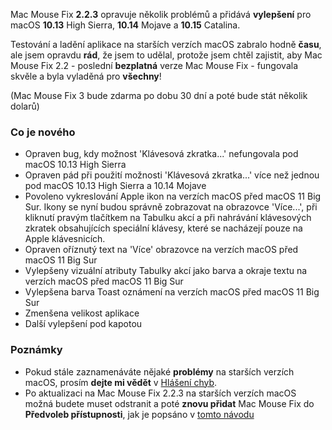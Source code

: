 Mac Mouse Fix **2.2.3** opravuje několik problémů a přidává **vylepšení** pro macOS **10.13** High Sierra, **10.14** Mojave a **10.15** Catalina.

Testování a ladění aplikace na starších verzích macOS zabralo hodně **času**, ale jsem opravdu **rád**, že jsem to udělal, protože jsem chtěl zajistit, aby Mac Mouse Fix 2.2 - poslední **bezplatná** verze Mac Mouse Fix - fungovala skvěle a byla vyladěná pro **všechny**!

(Mac Mouse Fix 3 bude zdarma po dobu 30 dní a poté bude stát několik dolarů)

### Co je nového

- Opraven bug, kdy možnost 'Klávesová zkratka...' nefungovala pod macOS 10.13 High Sierra
- Opraven pád při použití možnosti 'Klávesová zkratka...' více než jednou pod macOS 10.13 High Sierra a 10.14 Mojave
- Povoleno vykreslování Apple ikon na verzích macOS před macOS 11 Big Sur. Ikony se nyní budou správně zobrazovat na obrazovce 'Více...', při kliknutí pravým tlačítkem na Tabulku akcí a při nahrávání klávesových zkratek obsahujících speciální klávesy, které se nacházejí pouze na Apple klávesnicích.
- Opraven oříznutý text na 'Více' obrazovce na verzích macOS před macOS 11 Big Sur
- Vylepšeny vizuální atributy Tabulky akcí jako barva a okraje textu na verzích macOS před macOS 11 Big Sur
- Vylepšena barva Toast oznámení na verzích macOS před macOS 11 Big Sur
- Zmenšena velikost aplikace
- Další vylepšení pod kapotou

### Poznámky

- Pokud stále zaznamenáváte nějaké **problémy** na starších verzích macOS, prosím **dejte mi vědět** v [Hlášení chyb](https://noah-nuebling.github.io/mac-mouse-fix-feedback-assistant/?type=bug-report).
- Po aktualizaci na Mac Mouse Fix 2.2.3 na starších verzích macOS možná budete muset odstranit a poté **znovu přidat** Mac Mouse Fix do **Předvoleb přístupnosti**, jak je popsáno v [tomto návodu](https://github.com/noah-nuebling/mac-mouse-fix/discussions/101)